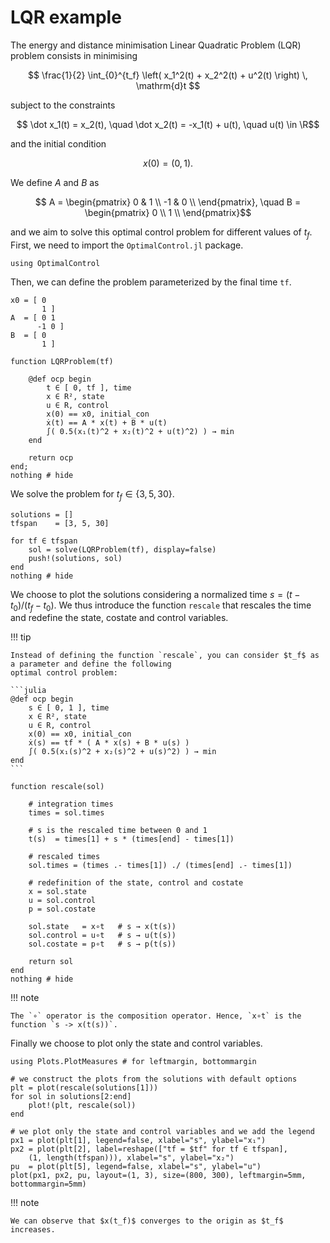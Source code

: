 # LQR example

The energy and distance minimisation Linear Quadratic Problem (LQR) problem consists in minimising

```math
    \frac{1}{2} \int_{0}^{t_f} \left( x_1^2(t) + x_2^2(t) + u^2(t) \right) \, \mathrm{d}t 
```

subject to the constraints

```math
    \dot x_1(t) = x_2(t), \quad \dot x_2(t) = -x_1(t) + u(t), \quad u(t) \in \R
```

and the initial condition

```math
    x(0) = (0,1).
```

We define $A$ and $B$ as

```math
    A = \begin{pmatrix} 0 & 1 \\ -1 & 0 \\ \end{pmatrix}, \quad
    B = \begin{pmatrix} 0 \\ 1 \\ \end{pmatrix}
```

and we aim to solve this optimal control problem for different values of $t_f$.
First, we need to import the `OptimalControl.jl` package.

```@example main
using OptimalControl
```

Then, we can define the problem parameterized by the final time `tf`.

```@example main
x0 = [ 0
       1 ]
A  = [ 0 1
      -1 0 ]
B  = [ 0
       1 ]

function LQRProblem(tf)

    @def ocp begin
        t ∈ [ 0, tf ], time
        x ∈ R², state
        u ∈ R, control
        x(0) == x0, initial_con
        ẋ(t) == A * x(t) + B * u(t)
        ∫( 0.5(x₁(t)^2 + x₂(t)^2 + u(t)^2) ) → min
    end

    return ocp
end;
nothing # hide
```

We solve the problem for $t_f \in \{3, 5, 30\}$.

```@example main
solutions = []
tfspan    = [3, 5, 30]

for tf ∈ tfspan
    sol = solve(LQRProblem(tf), display=false)
    push!(solutions, sol)
end
nothing # hide
```

We choose to plot the solutions considering a normalized time $s=(t-t_0)/(t_f-t_0)$.
We thus introduce the function `rescale` that rescales the time and redefine the state, costate and control variables.

!!! tip

    Instead of defining the function `rescale`, you can consider $t_f$ as a parameter and define the following
    optimal control problem:
    
    ```julia
    @def ocp begin
        s ∈ [ 0, 1 ], time
        x ∈ R², state
        u ∈ R, control
        x(0) == x0, initial_con
        ẋ(s) == tf * ( A * x(s) + B * u(s) )
        ∫( 0.5(x₁(s)^2 + x₂(s)^2 + u(s)^2) ) → min
    end
    ```

```@example main
function rescale(sol)

    # integration times
    times = sol.times

    # s is the rescaled time between 0 and 1
    t(s)  = times[1] + s * (times[end] - times[1])

    # rescaled times
    sol.times = (times .- times[1]) ./ (times[end] .- times[1])

    # redefinition of the state, control and costate
    x = sol.state
    u = sol.control
    p = sol.costate

    sol.state   = x∘t   # s → x(t(s))
    sol.control = u∘t   # s → u(t(s))
    sol.costate = p∘t   # s → p(t(s))

    return sol
end
nothing # hide
```

!!! note

    The `∘` operator is the composition operator. Hence, `x∘t` is the function `s -> x(t(s))`.


Finally we choose to plot only the state and control variables.

```@example main
using Plots.PlotMeasures # for leftmargin, bottommargin

# we construct the plots from the solutions with default options
plt = plot(rescale(solutions[1]))
for sol in solutions[2:end]
    plot!(plt, rescale(sol))
end

# we plot only the state and control variables and we add the legend
px1 = plot(plt[1], legend=false, xlabel="s", ylabel="x₁")
px2 = plot(plt[2], label=reshape(["tf = $tf" for tf ∈ tfspan], 
    (1, length(tfspan))), xlabel="s", ylabel="x₂")
pu  = plot(plt[5], legend=false, xlabel="s", ylabel="u")
plot(px1, px2, pu, layout=(1, 3), size=(800, 300), leftmargin=5mm, bottommargin=5mm)
```

!!! note

    We can observe that $x(t_f)$ converges to the origin as $t_f$ increases.
